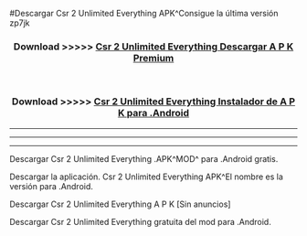 #Descargar Csr 2 Unlimited Everything  APK^Consigue la última versión zp7jk



<div align="center">
<h3>Download >>>>> <a href="https://es-sites.web.app/?es= Csr 2 Unlimited Everything ">Csr 2 Unlimited Everything  Descargar A P K Premium</a></h3><br>

<h3>Download >>>>> <a href="https://es-sites.web.app/?es= Csr 2 Unlimited Everything ">Csr 2 Unlimited Everything  Instalador de A P K para .Android</a></h3>
</div>


----------------------------------------------------------

----------------------------------------------------------

----------------------------------------------------------

Descargar Csr 2 Unlimited Everything  .APK^MOD^ para .Android gratis.

Descargar la aplicación. Csr 2 Unlimited Everything  APK^El nombre es la versión para .Android.

Descargar Csr 2 Unlimited Everything  A P K [Sin anuncios]

Descargar Csr 2 Unlimited Everything  gratuita del mod para .Android.